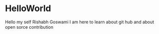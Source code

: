 # HelloWorld
Hello my self Rishabh Goswami
I am here to learn about git hub and about open sorce contribution
